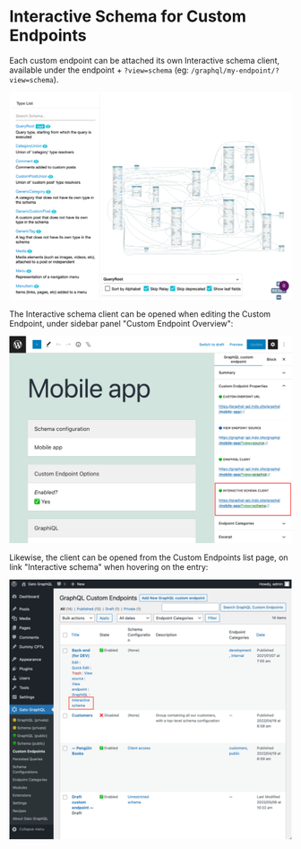# Interactive Schema for Custom Endpoints

Each custom endpoint can be attached its own Interactive schema client, available under the endpoint + `?view=schema` (eg: `/graphql/my-endpoint/?view=schema`).

<div class="img-width-1024" markdown=1>

![Custom endpoint's Interactive schema](../../images/custom-endpoint-interactive-schema.png "Custom endpoint's Interactive schema")

</div>

The Interactive schema client can be opened when editing the Custom Endpoint, under sidebar panel "Custom Endpoint Overview":

<div class="img-width-1024" markdown=1>

![Custom endpoint's link to the GraphiQL client in the editor](../../images/custom-endpoint-overview-interactive-schema.png "Custom endpoint's link to the GraphiQL client in the editor")

</div>

Likewise, the client can be opened from the Custom Endpoints list page, on link "Interactive schema" when hovering on the entry:

<div class="img-width-1024" markdown=1>

![Custom endpoint's link to the Interactive schema client](../../images/custom-endpoints-actions-interactive-schema.png "Custom endpoint's link to the Interactive schema client")

</div>
